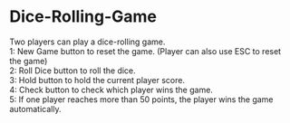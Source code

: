 # Dice-Rolling-Game

Two players can play a dice-rolling game.  
1: New Game button to reset the game. (Player can also use ESC to reset the game)  
2: Roll Dice button to roll the dice.   
3: Hold button to hold the current player score.   
4: Check button to check which player wins the game.  
5: If one player reaches more than 50 points, the player wins the game automatically. 
